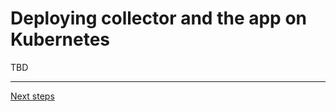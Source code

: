 # Deploying collector and the app on Kubernetes

TBD

---
[Next steps](./05-collecting-prometheus-metrics.md)
